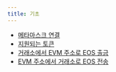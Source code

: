 ```yaml
---
title: 기초
---
```


<head><title>EOS EVM 기본 설정</title></head>

- [메타마스크 연결](../10_basic-setup/10_connect-metamask.md)
- [지원되는 토큰](./50_supported-tokens.md)
- [거래소에서 EVM 주소로 EOS 출금](./70_withdraw-to-evm.md)
- [EVM 주소에서 거래소로 EOS 전송](./80_transfer-to-exchanges.md)
